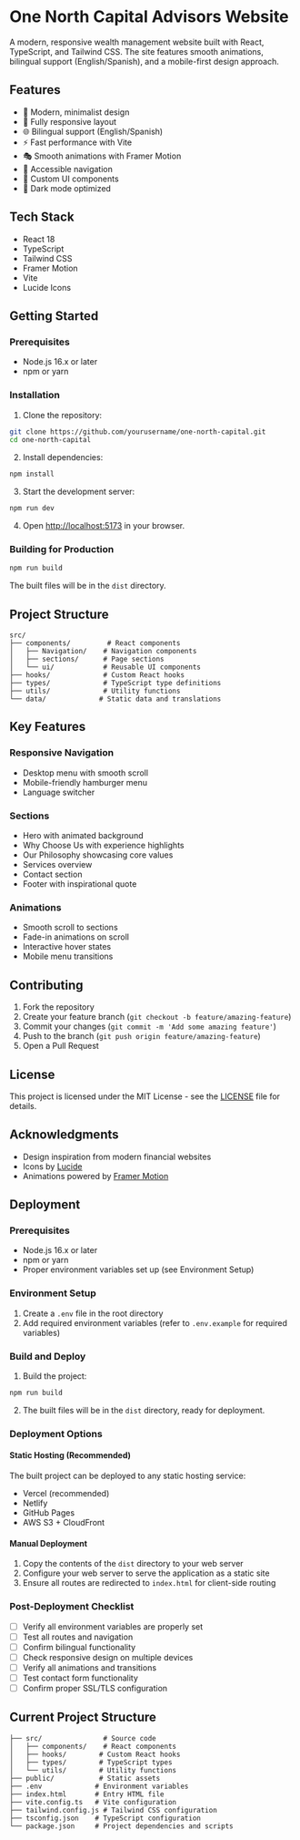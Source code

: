 # One North Capital Advisors Website

A modern, responsive wealth management website built with React, TypeScript, and Tailwind CSS. The site features smooth animations, bilingual support (English/Spanish), and a mobile-first design approach.

## Features

- 🎨 Modern, minimalist design
- 📱 Fully responsive layout
- 🌐 Bilingual support (English/Spanish)
- ⚡ Fast performance with Vite
- 🎭 Smooth animations with Framer Motion
- 🎯 Accessible navigation
- 🎨 Custom UI components
- 🌙 Dark mode optimized

## Tech Stack

- React 18
- TypeScript
- Tailwind CSS
- Framer Motion
- Vite
- Lucide Icons

## Getting Started

### Prerequisites

- Node.js 16.x or later
- npm or yarn

### Installation

1. Clone the repository:
```bash
git clone https://github.com/yourusername/one-north-capital.git
cd one-north-capital
```

2. Install dependencies:
```bash
npm install
```

3. Start the development server:
```bash
npm run dev
```

4. Open [http://localhost:5173](http://localhost:5173) in your browser.

### Building for Production

```bash
npm run build
```

The built files will be in the `dist` directory.

## Project Structure

```
src/
├── components/         # React components
│   ├── Navigation/    # Navigation components
│   ├── sections/      # Page sections
│   └── ui/            # Reusable UI components
├── hooks/             # Custom React hooks
├── types/             # TypeScript type definitions
├── utils/             # Utility functions
└── data/             # Static data and translations
```

## Key Features

### Responsive Navigation
- Desktop menu with smooth scroll
- Mobile-friendly hamburger menu
- Language switcher

### Sections
- Hero with animated background
- Why Choose Us with experience highlights
- Our Philosophy showcasing core values
- Services overview
- Contact section
- Footer with inspirational quote

### Animations
- Smooth scroll to sections
- Fade-in animations on scroll
- Interactive hover states
- Mobile menu transitions

## Contributing

1. Fork the repository
2. Create your feature branch (`git checkout -b feature/amazing-feature`)
3. Commit your changes (`git commit -m 'Add some amazing feature'`)
4. Push to the branch (`git push origin feature/amazing-feature`)
5. Open a Pull Request

## License

This project is licensed under the MIT License - see the [LICENSE](LICENSE) file for details.

## Acknowledgments

- Design inspiration from modern financial websites
- Icons by [Lucide](https://lucide.dev/)
- Animations powered by [Framer Motion](https://www.framer.com/motion/)

## Deployment

### Prerequisites
- Node.js 16.x or later
- npm or yarn
- Proper environment variables set up (see Environment Setup)

### Environment Setup
1. Create a `.env` file in the root directory
2. Add required environment variables (refer to `.env.example` for required variables)

### Build and Deploy
1. Build the project:
```bash
npm run build
```

2. The built files will be in the `dist` directory, ready for deployment.

### Deployment Options

#### Static Hosting (Recommended)
The built project can be deployed to any static hosting service:
- Vercel (recommended)
- Netlify
- GitHub Pages
- AWS S3 + CloudFront

#### Manual Deployment
1. Copy the contents of the `dist` directory to your web server
2. Configure your web server to serve the application as a static site
3. Ensure all routes are redirected to `index.html` for client-side routing

### Post-Deployment Checklist
- [ ] Verify all environment variables are properly set
- [ ] Test all routes and navigation
- [ ] Confirm bilingual functionality
- [ ] Check responsive design on multiple devices
- [ ] Verify all animations and transitions
- [ ] Test contact form functionality
- [ ] Confirm proper SSL/TLS configuration

## Current Project Structure

```
├── src/               # Source code
│   ├── components/    # React components
│   ├── hooks/        # Custom React hooks
│   ├── types/        # TypeScript types
│   └── utils/        # Utility functions
├── public/           # Static assets
├── .env             # Environment variables
├── index.html       # Entry HTML file
├── vite.config.ts   # Vite configuration
├── tailwind.config.js # Tailwind CSS configuration
├── tsconfig.json    # TypeScript configuration
└── package.json     # Project dependencies and scripts
```